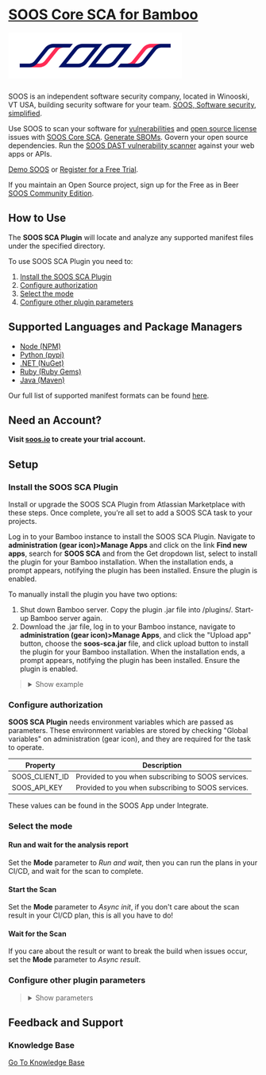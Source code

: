 # [SOOS Core SCA for Bamboo](https://soos.io/sca-product)

<img src="assets/SOOS_logo.png" style="margin-bottom: 10px;" width="350" alt="SOOS Icon">

SOOS is an independent software security company, located in Winooski, VT USA, building security software for your team. [SOOS, Software security, simplified](https://soos.io).

Use SOOS to scan your software for [vulnerabilities](https://app.soos.io/research/vulnerabilities) and [open source license](https://app.soos.io/research/licenses) issues with [SOOS Core SCA](https://soos.io/sca-product). [Generate SBOMs](https://kb.soos.io/help/soos-reports-for-export). Govern your open source dependencies. Run the [SOOS DAST vulnerability scanner](https://soos.io/dast-product) against your web apps or APIs.

[Demo SOOS](https://app.soos.io/demo) or [Register for a Free Trial](https://app.soos.io/register).

If you maintain an Open Source project, sign up for the Free as in Beer [SOOS Community Edition](https://soos.io/products/community-edition).

## How to Use

The **SOOS SCA Plugin** will locate and analyze any supported manifest files under the specified directory.

To use SOOS SCA Plugin you need to:

1. [Install the SOOS SCA Plugin](#install-the-soos-sca-plugin)
2. [Configure authorization](#configure-authorization)
3. [Select the mode](#select-the-mode)
4. [Configure other plugin parameters](#configure-other-plugin-parameters)

## Supported Languages and Package Managers

*	[Node (NPM)](https://www.npmjs.com/)
*	[Python (pypi)](https://pypi.org/)
*	[.NET (NuGet)](https://www.nuget.org/)
*	[Ruby (Ruby Gems)](https://rubygems.org/)
*	[Java (Maven)](https://maven.apache.org/)

Our full list of supported manifest formats can be found [here](https://kb.soos.io/help/soos-languages-supported).

## Need an Account?
**Visit [soos.io](https://app.soos.io/register) to create your trial account.**

## Setup

### Install the SOOS SCA Plugin

Install or upgrade the SOOS SCA Plugin from Atlassian Marketplace with these steps. Once complete, you’re all set to add a SOOS SCA task to your projects.

Log in to your Bamboo instance to install the SOOS SCA Plugin. Navigate to **administration (gear icon)>Manage Apps** and click on the link **Find new apps**, search for **SOOS SCA** and from the Get dropdown list, select to install the plugin for your Bamboo installation. When the installation ends, a prompt appears, notifying the plugin has been installed. Ensure the plugin is enabled.

To manually install the plugin you have two options:

1.  Shut down Bamboo server. Copy the plugin .jar file into <bamboo-home-folder>/plugins/. Start-up Bamboo server again.
2.  Download the .jar file, log in to your Bamboo instance, navigate to **administration (gear icon)>Manage Apps**, and click the "Upload app" button, choose the **soos-sca.jar** file, and click upload button to install the plugin for your Bamboo installation. When the installation ends, a prompt appears, notifying the plugin has been installed. Ensure the plugin is enabled.

<blockquote style="margin-bottom: 10px;">
<details>
<summary> Show example </summary>

<img src="assets/upload-plugin.png" style="margin-top: 10px; margin-bottom: 10px;" alt="Upload Plugin Example">
<img src="assets/install-confirmation.png" style="margin-top: 10px; margin-bottom: 10px;" alt="Prompt-image-to-show">
<img src="assets/installed-plugin.png" style="margin-top: 10px; margin-bottom: 10px;" alt="Prompt-image-to-show">

</details>
</blockquote>

### Configure authorization

**SOOS SCA Plugin** needs environment variables which are passed as parameters. These environment variables are stored by checking "Global variables" on administration (gear icon), and they are required for the task to operate.

| Property | Description |
| --- | --- |
| SOOS_CLIENT_ID | Provided to you when subscribing to SOOS services. |
| SOOS_API_KEY | Provided to you when subscribing to SOOS services. |

These values can be found in the SOOS App under Integrate.

### Select the mode

#### Run and wait for the analysis report
Set the **Mode** parameter to *Run and wait*, then you can run the plans in your CI/CD, and wait for the scan to complete.

#### Start the Scan
Set the **Mode** parameter to *Async init*, if you don't care about the scan result in your CI/CD plan, this is all you have to do!

#### Wait for the Scan
If you care about the result or want to break the build when issues occur, set the **Mode** parameter to *Async result*.
### Configure other plugin parameters

<blockquote style="margin-bottom: 10px;">
<details>
<summary> Show parameters </summary>

| Select/Inputs | Default | Description |
| --- | --- | --- |
| Project Name | ""  | REQUIRED. A custom project name that will present itself as a collection of test results within your soos.io dashboard. |
| Branch Name | ""  | The name of the branch from the SCM System |
| Branch URI | ""  | The URI to the branch from the SCM System |
| Commit Hash | ""  | The commit hash value from the SCM System |
| Build URI | ""  | URI to CI build info |
| Mode | "Run and wait"  | Running mode, alternatives: "Async init" - "Async result" |
| Directories To Exclude | ""  | List (comma separated) of directories (relative to ./) to exclude from the search for manifest files. Example - Correct: bin/start/ ... Example - Incorrect: ./bin/start/ ... Example - Incorrect: /bin/start/'|
| Files To Exclude | ""  | List (comma separated) of files (relative to ./) to exclude from the search for manifest files. Example - Correct: bin/start/manifest.txt ... Example - Incorrect: ./bin/start/manifest.txt ... Example - Incorrect: /bin/start/manifest.txt' |
| On Failure | "Fail the build"  | Stop the building in case of failure, alternative: "Continue on failure" |
| Analysis Res. Max Wait | 300  | Maximum seconds to wait for Analysis Result before exiting with error. |
| Analysis Res. Polling Interval | 10  | Polling interval (in seconds) for analysis result completion (success/failure.). Min 10. |
| API Base URL | "https://api.soos.io/api/"  | The API BASE URI provided to you when subscribing to SOOS services. |


</details>
</blockquote>

## Feedback and Support
### Knowledge Base
[Go To Knowledge Base](https://kb.soos.io/help)

